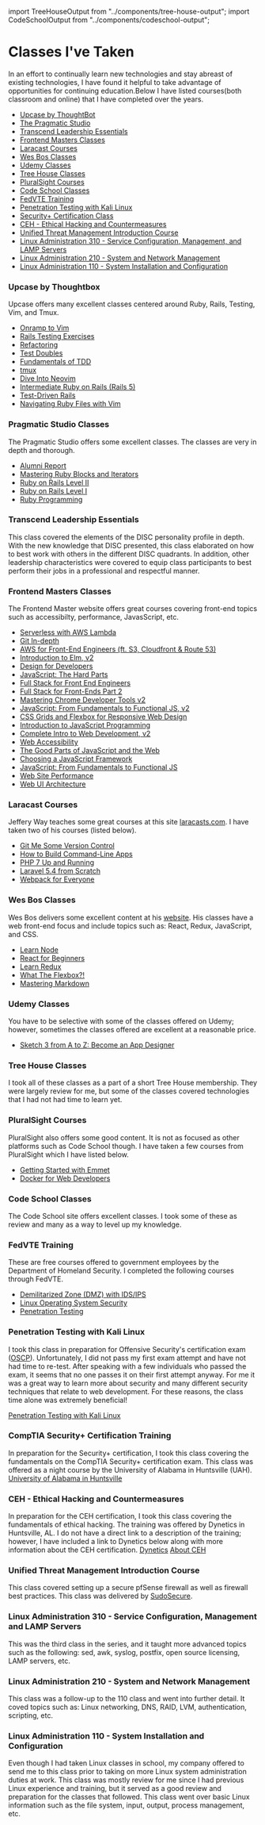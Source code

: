 import TreeHouseOutput from "../components/tree-house-output";
import CodeSchoolOutput from "../components/codeschool-output";

# Classes I've Taken

In an effort to continually learn new technologies and stay abreast of existing technologies, I have found it helpful to take advantage of opportunities for continuing education.Below I have listed courses(both classroom and online) that I have completed over the years.

* <a href='#upcase'>Upcase by ThoughtBot</a>
* <a href='#pragmaticstudio'>The Pragmatic Studio</a>
* <a href='#leadershipessentials'>Transcend Leadership Essentials</a>
* <a href='#frontend'>Frontend Masters Classes</a>
* <a href='#laracastsclasses'>Laracast Courses</a>
* <a href='#wesbos'>Wes Bos Classes</a>
* <a href='#udemy'>Udemy Classes</a>
* <a href='#treehouse'>Tree House Classes</a>
* <a href='#pluralsight'>PluralSight Courses</a>
* <a href='#codeschool'>Code School Classes</a>
* <a href='#fedvte'>FedVTE Training</a>
* <a href='#kali'>Penetration Testing with Kali Linux</a>
* <a href='#securityplus'>Security+ Certification Class</a>
* <a href='#ceh'>CEH - Ethical Hacking and Countermeasures</a>
* <a href='#unified'>Unified Threat Management Introduction Course</a>
* <a href='#linuxsteelpivot3'>Linux Administration 310 - Service Configuration, Management, and LAMP Servers</a>
* <a href='#linuxsteelpivot2'>Linux Administration 210 - System and Network Management</a>
* <a href='#linuxsteelpivot1'>Linux Administration 110 - System Installation and Configuration</a>

### <a name='upcase'></a>Upcase by Thoughtbox

Upcase offers many excellent classes centered around Ruby, Rails, Testing, Vim, and Tmux.

* <a href='https://thoughtbot.com/upcase/onramp-to-vim'>Onramp to Vim</a>
* <a href='https://thoughtbot.com/upcase/rails-testing-exercises'>Rails Testing Exercises</a>
* <a href='https://thoughtbot.com/upcase/refactoring'>Refactoring</a>
* <a href='https://thoughtbot.com/upcase/test-doubles'>Test Doubles</a>
* <a href='https://thoughtbot.com/upcase/fundamentals-of-tdd'>Fundamentals of TDD</a>
* <a href='https://thoughtbot.com/upcase/tmux'>tmux</a>
* <a href='https://thoughtbot.com/upcase/dive-into-neovim'>Dive Into Neovim</a>
* <a href='https://thoughtbot.com/upcase/intermediate-ruby-on-rails-five'>Intermediate Ruby on Rails (Rails 5)</a>
* <a href='https://thoughtbot.com/upcase/test-driven-rails'>Test-Driven Rails</a>
* <a href='https://thoughtbot.com/upcase/navigating-ruby-files-with-vim'>Navigating Ruby Files with Vim</a>

### <a name='pragmaticstudio'></a>Pragmatic Studio Classes

The Pragmatic Studio offers some excellent classes. The classes are very in depth and thorough.

* <a href='https://pragmaticstudio.com/alumni/josh-young-c7da'>Alumni Report</a>
* <a href='https://pragmaticstudio.com/ruby-blocks'>Mastering Ruby Blocks and Iterators</a>
* <a href='https://pragmaticstudio.com/rails-ii'>Ruby on Rails Level II</a>
* <a href='https://pragmaticstudio.com/rails'>Ruby on Rails Level I</a>
* <a href='https://pragmaticstudio.com/ruby'>Ruby Programming</a>

### <a name='leadershipessentials'></a>Transcend Leadership Essentials

This class covered the elements of the DISC personality profile in depth. With the new knowledge that DISC
presented, this class elaborated on how to best work with others in the different DISC quadrants. In addition,
other leadership characteristics were covered to equip class participants to best perform their jobs in a
professional and respectful manner.

### <a name='frontend'></a>Frontend Masters Classes

The Frontend Master website offers great courses covering front-end topics such as accessibilty, performance, JavasScript, etc.

* <a href='https://frontendmasters.com/courses/serverless-aws/'>Serverless with AWS Lambda</a>
* <a href='https://frontendmasters.com/courses/git-in-depth'>Git In-depth</a>
* <a href='https://frontendmasters.com/courses/aws-frontend-react/'>AWS for Front-End Engineers (ft. S3, Cloudfront & Route 53)</a>
* <a href='https://frontendmasters.com/courses/intro-elm/'>Introduction to Elm, v2</a>
* <a href='https://frontendmasters.com/courses/design-for-developers/'>Design for Developers</a>
* <a href='https://frontendmasters.com/courses/javascript-hard-parts/'>JavaScript: The Hard Parts</a>
* <a href='https://frontendmasters.com/courses/full-stack'>Full Stack for Front End Engineers</a>
* <a href='https://frontendmasters.com/courses/full-stack-v2'>Full Stack for Front-Ends Part 2</a>
* <a href='https://frontendmasters.com/courses/chrome-dev-tools-v2'>Mastering Chrome Developer Tools v2</a>
* <a href='https://frontendmasters.com/courses/js-fundamentals-functional-v2'>JavaScript: From Fundamentals to Functional JS, v2</a>
* <a href='https://frontendmasters.com/courses/css-grids-flexbox'>CSS Grids and Flexbox for Responsive Web Design</a>
* <a href='https://frontendmasters.com/courses/javascript-basics'>Introduction to JavaScript Programming</a>
* <a href='https://frontendmasters.com/courses/web-development-v2'>Complete Intro to Web Development, v2</a>
* <a href='https://frontendmasters.com/courses/web-accessibility'>Web Accessibility</a>
* <a href='https://frontendmasters.com/courses/good-parts-javascript-web'>The Good Parts of JavaScript and the Web</a>
* <a href='https://frontendmasters.com/courses/javascript-frameworks-showdown'>Choosing a JavaScript Framework</a>
* <a href='https://frontendmasters.com/courses/js-fundamentals-to-functional'>JavaScript: From Fundamentals to Functional JS</a>
* <a href='https://frontendmasters.com/courses/website-performance'>Web Site Performance</a>
* <a href='https://frontendmasters.com/courses/web-ui-architecture'>Web UI Architecture</a>

### <a name='laracastsclasses'></a>Laracast Courses

Jeffery Way teaches some great courses at this site <a href='http://laracasts.com'>laracasts.com</a>. I have taken two of his courses (listed below).

* <a href='https://laracasts.com/series/git-me-some-version-control'>Git Me Some Version Control</a>
* <a href='https://laracasts.com/series/how-to-build-command-line-apps-in-php'>How to Build Command-Line Apps</a>
* <a href='https://laracasts.com/series/php7-up-and-running'>PHP 7 Up and Running</a>
* <a href='https://laracasts.com/series/laravel-from-scratch-2017'>Laravel 5.4 from Scratch</a>
* <a href='https://laracasts.com/series/webpack-for-everyone'>Webpack for Everyone</a>

### <a name='wesbos'></a> Wes Bos Classes

Wes Bos delivers some excellent content at his <a href='http://wesbos.com/courses/'>website</a>. His classes have a web front-end focus and include topics such as: React, Redux, JavaScript, and CSS.

* <a href='https://learnnode.com'>Learn Node</a>
* <a href='https://reactforbeginners.com'>React for Beginners</a>
* <a href='https://learnredux.com'>Learn Redux</a>
* <a href='https://flexbox.io'>What The Flexbox?!</a>
* <a href='https://masteringmarkdown.com'>Mastering Markdown</a>

### <a name='udemy'></a>Udemy Classes

You have to be selective with some of the classes offered on Udemy; however, sometimes the classes offered are excellent at a reasonable price.

* <a href='https://www.udemy.com/learnsketch3'>Sketch 3 from A to Z: Become an App Designer</a>

### <a name='treehouse'></a>Tree House Classes

I took all of these classes as a part of a short Tree House membership. They were largely review for me, but some of the classes covered technologies that I had not had time to learn yet.

<TreeHouseOutput />

### <a name='pluralsight'></a>PluralSight Courses

PluralSight also offers some good content. It is not as focused as other platforms such as Code School though. I have taken a few courses from PluralSight which I have listed below.

* <a href='https://app.pluralsight.com/library/courses/emmet-getting-started/table-of-contents'>Getting Started with Emmet</a>
* <a href='https://app.pluralsight.com/library/courses/docker-web-development/table-of-contents'>Docker for Web Developers</a>

### <a name='codeschool'></a>Code School Classes

The Code School site offers excellent classes. I took some of these as review and many as a way to level up my knowledge.

<CodeSchoolOutput />

### <a name='fedvte'></a>FedVTE Training

These are free courses offered to government employees by the Department of Homeland Security. I completed the following courses through FedVTE.

* [Demilitarized Zone (DMZ) with IDS/IPS](https://fedvte.usalearning.gov/pdf/FedVTE_Training_Catalog.pdf)
* [Linux Operating System Security](https://fedvte.usalearning.gov/pdf/FedVTE_Training_Catalog.pdf)
* [Penetration Testing](https://fedvte.usalearning.gov/pdf/FedVTE_Training_Catalog.pdf)

### <a name='kali'></a>Penetration Testing with Kali Linux

I took this class in preparation for Offensive Security's certification exam (<a href='https://www.offensive-security.com/information-security-certifications/oscp-offensive-security-certified-professional/'>OSCP</a>). Unfortunately, I did not pass my first exam attempt and have not had time to re-test. After speaking with a few individuals who passed the exam, it seems that no one passes it on their first attempt anyway. For me it was a great way to learn more about security and many different security techniques that relate to web development. For these reasons, the class time alone was extremely beneficial!

[Penetration Testing with Kali Linux](https://www.offensive-security.com/information-security-training/penetration-testing-training-kali-linux)

### <a name='securityplus'></a>CompTIA Security+ Certification Training
In preparation for the Security+ certification, I took this class covering the fundamentals on the CompTIA Security+ certification exam. This class was offered as a night course by the University of Alabama in Huntsville (UAH).
[University of Alabama in Huntsville](http://www.uah.edu)

### <a name='ceh'></a>CEH - Ethical Hacking and Countermeasures

In preparation for the CEH certification, I took this class covering the fundamentals of ethical hacking. The training was offered by Dynetics in Huntsville, AL. I do not have a direct link to a description of the training; however, I have included a link to Dynetics below along with more information about the CEH certification.
[Dynetics](http://www.dynetics.com/services/space/training)
[About CEH](https://www.eccouncil.org/programs/certified-ethical-hacker-ceh)

### <a name='unified'></a>Unified Threat Management Introduction Course

This class covered setting up a secure pfSense firewall as well as firewall best practices. This class was delivered by [SudoSecure](http://www.sudosecure.com).

### <a name='linuxsteelpivot3'></a>Linux Administration 310 - Service Configuration, Management and LAMP Servers

This was the third class in the series, and it taught more advanced topics such as the following: sed, awk, syslog, postfix, open source licensing, LAMP servers, etc.

### <a name='linuxsteelpivot2'></a>Linux Administration 210 - System and Network Management

This class was a follow-up to the 110 class and went into further detail. It coved topics such as: Linux networking, DNS, RAID, LVM, authentication, scripting, etc.

### <a name='linuxsteelpivot1'></a>Linux Administration 110 - System Installation and Configuration

Even though I had taken Linux classes in school, my company offered to send me to this class prior to taking on more Linux system administration duties at work. This class was mostly review for me since I had previous Linux experience and training, but it served as a good review and preparation for the classes that followed. This class went over basic Linux information such as the file system, input, output, process management, etc.